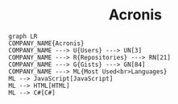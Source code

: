 <h1 align="center">Acronis</h1>

```mermaid
graph LR
COMPANY_NAME{Acronis}
COMPANY_NAME ---> U{Users} ---> UN[3]
COMPANY_NAME ---> R{Repositories} ---> RN[21]
COMPANY_NAME ---> G{Gists} ---> GN[84]
COMPANY_NAME ---> ML{Most Used<br>Languages}
ML --> JavaScript[JavaScript]
ML --> HTML[HTML]
ML --> C#[C#]
```
